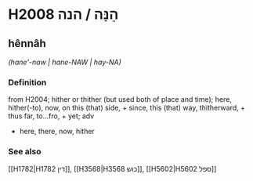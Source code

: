 # H2008 הֵנָּה / הנה

## hênnâh

_(hane'-naw | hane-NAW | hay-NA)_

### Definition

from H2004; hither or thither (but used both of place and time); here, hither(-to), now, on this (that) side, + since, this (that) way, thitherward, + thus far, to...fro, + yet; adv

- here, there, now, hither

### See also

[[H1782|H1782 דין]], [[H3568|H3568 כוש]], [[H5602|H5602 ספל]]
